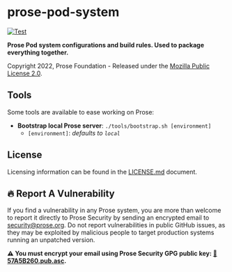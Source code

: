 # prose-pod-system

[![Test](https://github.com/prose-im/prose-pod-system/actions/workflows/test.yml/badge.svg?branch=master)](https://github.com/prose-im/prose-pod-system/actions/workflows/test.yml)

**Prose Pod system configurations and build rules. Used to package everything together.**

Copyright 2022, Prose Foundation - Released under the [Mozilla Public License 2.0](./LICENSE.md).

## Tools

Some tools are available to ease working on Prose:

* **Bootstrap local Prose server**: `./tools/bootstrap.sh [environment]`
  * `[environment]`: _defaults to `local`_

## License

Licensing information can be found in the [LICENSE.md](./LICENSE.md) document.

## :fire: Report A Vulnerability

If you find a vulnerability in any Prose system, you are more than welcome to report it directly to Prose Security by sending an encrypted email to [security@prose.org](mailto:security@prose.org). Do not report vulnerabilities in public GitHub issues, as they may be exploited by malicious people to target production systems running an unpatched version.

**:warning: You must encrypt your email using Prose Security GPG public key: [:key:57A5B260.pub.asc](https://files.prose.org/public/keys/gpg/57A5B260.pub.asc).**
